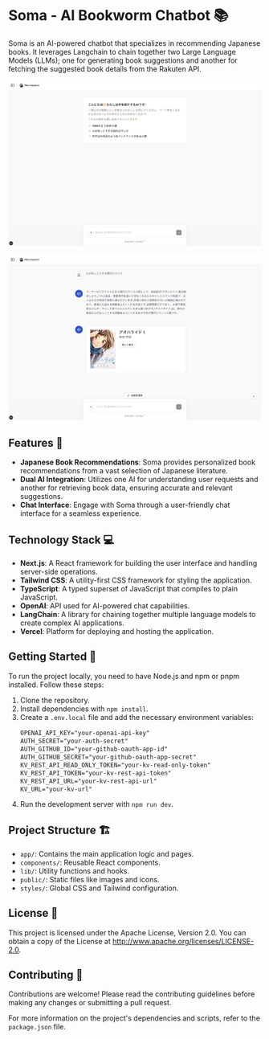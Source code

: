 # Soma - AI Bookworm Chatbot 📚

Soma is an AI-powered chatbot that specializes in recommending Japanese books. It leverages Langchain to chain together two Large Language Models (LLMs); one for generating book suggestions and another for fetching the suggested book details from the Rakuten API.

![Screenshot 1](/assets/top.jpeg)

![Screenshot 2](/assets/book-recommendation.jpeg)

## Features 🌟

- **Japanese Book Recommendations**: Soma provides personalized book recommendations from a vast selection of Japanese literature.
- **Dual AI Integration**: Utilizes one AI for understanding user requests and another for retrieving book data, ensuring accurate and relevant suggestions.
- **Chat Interface**: Engage with Soma through a user-friendly chat interface for a seamless experience.

## Technology Stack 💻

- **Next.js**: A React framework for building the user interface and handling server-side operations.
- **Tailwind CSS**: A utility-first CSS framework for styling the application.
- **TypeScript**: A typed superset of JavaScript that compiles to plain JavaScript.
- **OpenAI**: API used for AI-powered chat capabilities.
- **LangChain**: A library for chaining together multiple language models to create complex AI applications.
- **Vercel**: Platform for deploying and hosting the application.

## Getting Started 🚀

To run the project locally, you need to have Node.js and npm or pnpm installed. Follow these steps:

1. Clone the repository.
2. Install dependencies with `npm install`.
3. Create a `.env.local` file and add the necessary environment variables:
    ```plaintext
    OPENAI_API_KEY="your-openai-api-key"
    AUTH_SECRET="your-auth-secret"
    AUTH_GITHUB_ID="your-github-oauth-app-id"
    AUTH_GITHUB_SECRET="your-github-oauth-app-secret"
    KV_REST_API_READ_ONLY_TOKEN="your-kv-read-only-token"
    KV_REST_API_TOKEN="your-kv-rest-api-token"
    KV_REST_API_URL="your-kv-rest-api-url"
    KV_URL="your-kv-url"
    ```
4. Run the development server with `npm run dev`.

## Project Structure 🏗️

- `app/`: Contains the main application logic and pages.
- `components/`: Reusable React components.
- `lib/`: Utility functions and hooks.
- `public/`: Static files like images and icons.
- `styles/`: Global CSS and Tailwind configuration.

## License 📄

This project is licensed under the Apache License, Version 2.0. You can obtain a copy of the License at http://www.apache.org/licenses/LICENSE-2.0.

## Contributing 🤝

Contributions are welcome! Please read the contributing guidelines before making any changes or submitting a pull request.

For more information on the project's dependencies and scripts, refer to the `package.json` file.
